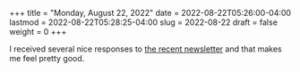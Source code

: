 +++
title = "Monday, August 22, 2022"
date = 2022-08-22T05:26:00-04:00
lastmod = 2022-08-22T05:28:25-04:00
slug = 2022-08-22
draft = false
weight = 0
+++

I received several nice responses to [the recent newsletter](https://rudimentarylathe.org/2022/the-lathe-saturday-august-20-2022/) and that makes me feel pretty good.

[//]: # "Exported with love from a post written in Org mode"
[//]: # "- https://github.com/kaushalmodi/ox-hugo"